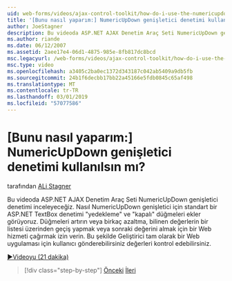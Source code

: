 ```yaml
---
uid: web-forms/videos/ajax-control-toolkit/how-do-i-use-the-numericupdown-extender-control
title: '[Bunu nasıl yaparım:] NumericUpDown genişletici denetimi kullanılsın mı? | Microsoft Docs'
author: JoeStagner
description: Bu videoda ASP.NET AJAX Denetim Araç Seti NumericUpDown genişletici denetimi inceleyeceğiz. NumericUpDown genişletici 'kurmak' ve 'Kapalı' ne ekler görüyoruz...
ms.author: riande
ms.date: 06/12/2007
ms.assetid: 2aee17e4-06d1-4875-985e-8fb817dc8bcd
msc.legacyurl: /web-forms/videos/ajax-control-toolkit/how-do-i-use-the-numericupdown-extender-control
msc.type: video
ms.openlocfilehash: a3405c2ba0ec1372d343187c042ab5409a9db5fb
ms.sourcegitcommit: 24b1f6decbb17bb22a45166e5fdb0845c65af498
ms.translationtype: MT
ms.contentlocale: tr-TR
ms.lasthandoff: 03/01/2019
ms.locfileid: "57077586"
---
```

<a name="how-do-i-use-the-numericupdown-extender-control"></a>[Bunu nasıl yaparım:] NumericUpDown genişletici denetimi kullanılsın mı?
====================
tarafından [ALi Stagner](https://github.com/JoeStagner)

Bu videoda ASP.NET AJAX Denetim Araç Seti NumericUpDown genişletici denetimi inceleyeceğiz. Nasıl NumericUpDown genişletici için standart bir ASP.NET TextBox denetimi "yedekleme" ve "kapalı" düğmeleri ekler görüyoruz. Düğmeleri artırın veya birkaç azaltma, bilinen değerlerin bir listesi üzerinden geçiş yapmak veya sonraki değerini almak için bir Web hizmeti çağırmak izin verin. Bu şekilde Geliştirici tam olarak bir Web uygulaması için kullanıcı gönderebilirsiniz değerleri kontrol edebilirsiniz.

[&#9654;Videoyu (21 dakika)](https://channel9.msdn.com/Blogs/ASP-NET-Site-Videos/how-do-i-use-the-numericupdown-extender-control)

> [!div class="step-by-step"]
> [Önceki](how-do-i-use-the-pagingbulletedlist-extender-control.md)
> [İleri](how-do-i-use-the-aspnet-ajax-validatorcallout-extender.md)
